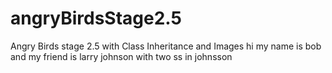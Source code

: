 # angryBirdsStage2.5
Angry Birds stage 2.5 with Class Inheritance and Images
hi my name is bob and my friend is larry johnson with two ss in johnsson